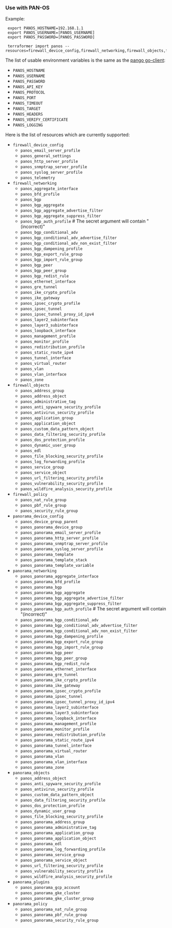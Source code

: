 ### Use with PAN-OS

Example:

```
 export PANOS_HOSTNAME=192.168.1.1
 export PANOS_USERNAME=[PANOS_USERNAME]
 export PANOS_PASSWORD=[PANOS_PASSWORD]

 terraformer import panos --resources=firewall_device_config,firewall_networking,firewall_objects,firewall_policy
```
The list of usable environment variables is the same as the [pango go-client](https://github.com/PaloAltoNetworks/pango):
*  `PANOS_HOSTNAME`
*  `PANOS_USERNAME`
*  `PANOS_PASSWORD`
*  `PANOS_API_KEY`
*  `PANOS_PROTOCOL`
*  `PANOS_PORT`
*  `PANOS_TIMEOUT`
*  `PANOS_TARGET`
*  `PANOS_HEADERS`
*  `PANOS_VERIFY_CERTIFICATE`
*  `PANOS_LOGGING`

Here is the list of resources which are currently supported:

*   `firewall_device_config`
    * `panos_email_server_profile`
    * `panos_general_settings`
    * `panos_http_server_profile`
    * `panos_snmptrap_server_profile`
    * `panos_syslog_server_profile`
    * `panos_telemetry`
*   `firewall_networking`
    * `panos_aggregate_interface`
    * `panos_bfd_profile`
    * `panos_bgp`
    * `panos_bgp_aggregate`
    * `panos_bgp_aggregate_advertise_filter`
    * `panos_bgp_aggregate_suppress_filter`
    * `panos_bgp_auth_profile` # The secret argument will contain "(incorrect)"
    * `panos_bgp_conditional_adv`
    * `panos_bgp_conditional_adv_advertise_filter`
    * `panos_bgp_conditional_adv_non_exist_filter`
    * `panos_bgp_dampening_profile`
    * `panos_bgp_export_rule_group`
    * `panos_bgp_import_rule_group`
    * `panos_bgp_peer`
    * `panos_bgp_peer_group`
    * `panos_bgp_redist_rule`
    * `panos_ethernet_interface`
    * `panos_gre_tunnel`
    * `panos_ike_crypto_profile`
    * `panos_ike_gateway`
    * `panos_ipsec_crypto_profile`
    * `panos_ipsec_tunnel`
    * `panos_ipsec_tunnel_proxy_id_ipv4`
    * `panos_layer2_subinterface`
    * `panos_layer3_subinterface`
    * `panos_loopback_interface`
    * `panos_management_profile`
    * `panos_monitor_profile`
    * `panos_redistribution_profile`
    * `panos_static_route_ipv4`
    * `panos_tunnel_interface`
    * `panos_virtual_router`
    * `panos_vlan`
    * `panos_vlan_interface`
    * `panos_zone`
*   `firewall_objects`
    * `panos_address_group`
    * `panos_address_object`
    * `panos_administrative_tag`
    * `panos_anti_spyware_security_profile`
    * `panos_antivirus_security_profile`
    * `panos_application_group`
    * `panos_application_object`
    * `panos_custom_data_pattern_object`
    * `panos_data_filtering_security_profile`
    * `panos_dos_protection_profile`
    * `panos_dynamic_user_group`
    * `panos_edl`
    * `panos_file_blocking_security_profile`
    * `panos_log_forwarding_profile`
    * `panos_service_group`
    * `panos_service_object`
    * `panos_url_filtering_security_profile`
    * `panos_vulnerability_security_profile`
    * `panos_wildfire_analysis_security_profile`
*   `firewall_policy`
    * `panos_nat_rule_group`
    * `panos_pbf_rule_group`
    * `panos_security_rule_group`
*   `panorama_device_config`
    * `panos_device_group_parent`
    * `panos_panorama_device_group`
    * `panos_panorama_email_server_profile`
    * `panos_panorama_http_server_profile`
    * `panos_panorama_snmptrap_server_profile`
    * `panos_panorama_syslog_server_profile`
    * `panos_panorama_template`
    * `panos_panorama_template_stack`
    * `panos_panorama_template_variable`
*   `panorama_networking`
    * `panos_panorama_aggregate_interface`
    * `panos_panorama_bfd_profile`
    * `panos_panorama_bgp`
    * `panos_panorama_bgp_aggregate`
    * `panos_panorama_bgp_aggregate_advertise_filter`
    * `panos_panorama_bgp_aggregate_suppress_filter`
    * `panos_panorama_bgp_auth_profile` # The secret argument will contain "(incorrect)"
    * `panos_panorama_bgp_conditional_adv`
    * `panos_panorama_bgp_conditional_adv_advertise_filter`
    * `panos_panorama_bgp_conditional_adv_non_exist_filter`
    * `panos_panorama_bgp_dampening_profile`
    * `panos_panorama_bgp_export_rule_group`
    * `panos_panorama_bgp_import_rule_group`
    * `panos_panorama_bgp_peer`
    * `panos_panorama_bgp_peer_group`
    * `panos_panorama_bgp_redist_rule`
    * `panos_panorama_ethernet_interface`
    * `panos_panorama_gre_tunnel`
    * `panos_panorama_ike_crypto_profile`
    * `panos_panorama_ike_gateway`
    * `panos_panorama_ipsec_crypto_profile`
    * `panos_panorama_ipsec_tunnel`
    * `panos_panorama_ipsec_tunnel_proxy_id_ipv4`
    * `panos_panorama_layer2_subinterface`
    * `panos_panorama_layer3_subinterface`
    * `panos_panorama_loopback_interface`
    * `panos_panorama_management_profile`
    * `panos_panorama_monitor_profile`
    * `panos_panorama_redistribution_profile`
    * `panos_panorama_static_route_ipv4`
    * `panos_panorama_tunnel_interface`
    * `panos_panorama_virtual_router`
    * `panos_panorama_vlan`
    * `panos_panorama_vlan_interface`
    * `panos_panorama_zone`
*   `panorama_objects`
    * `panos_address_object`
    * `panos_anti_spyware_security_profile`
    * `panos_antivirus_security_profile`
    * `panos_custom_data_pattern_object`
    * `panos_data_filtering_security_profile`
    * `panos_dos_protection_profile`
    * `panos_dynamic_user_group`
    * `panos_file_blocking_security_profile`
    * `panos_panorama_address_group`
    * `panos_panorama_administrative_tag`
    * `panos_panorama_application_group`
    * `panos_panorama_application_object`
    * `panos_panorama_edl`
    * `panos_panorama_log_forwarding_profile`
    * `panos_panorama_service_group`
    * `panos_panorama_service_object`
    * `panos_url_filtering_security_profile`
    * `panos_vulnerability_security_profile`
    * `panos_wildfire_analysis_security_profile`
*   `panorama_plugins`
    * `panos_panorama_gcp_account`
    * `panos_panorama_gke_cluster`
    * `panos_panorama_gke_cluster_group`
*   `panorama_policy`
    * `panos_panorama_nat_rule_group`
    * `panos_panorama_pbf_rule_group`
    * `panos_panorama_security_rule_group`

